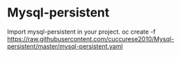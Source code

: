 # Mysql-persistent
Import mysql-persistent in your project. 
oc create -f \
    https://raw.githubusercontent.com/cuccurese2010/Mysql-persistent/master/mysql-persistent.yaml
